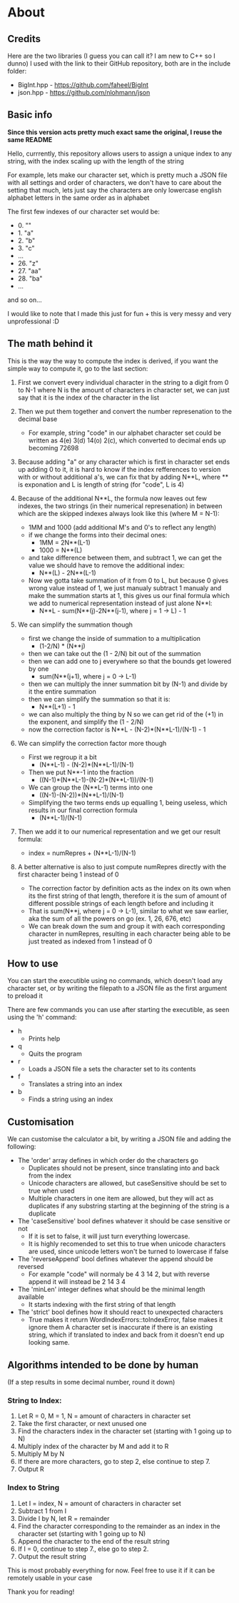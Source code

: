 # About
## Credits

Here are the two libraries (I guess you can call it? I am new to C++ so I dunno) I used with the link to their GitHub repository, both are in the include folder:
- BigInt.hpp - https://github.com/faheel/BigInt
- json.hpp - https://github.com/nlohmann/json

## Basic info
**Since this version acts pretty much exact same the original, I reuse the same README**

Hello, currrently, this repository allows users to assign a unique index to any string, with the index scaling up with the length of the string

For example, lets make our character set, which is pretty much a JSON file with all settings and order of characters, we don't have to care about the setting that much, lets just say the characters are only lowercase english alphabet letters in the same order as in alphabet

The first few indexes of our character set would be:

- 0\. ""
- 1\. "a"
- 2\. "b"
- 3\. "c"
- ...
- 26\. "z"
- 27\. "aa"
- 28\. "ba"
- ...

and so on...

I would like to note that I made this just for fun + this is very messy and very unprofessional :D

## The math behind it

This is the way the way to compute the index is derived, if you want the simple way to compute it, go to the last section:

1. First we convert every individual character in the string to a digit from 0 to N-1 where N is the amount of characters in character set, we can just say that it is the index of the character in the list
1. Then we put them together and convert the number represenation to the decimal base
    - For example, string "code" in our alphabet character set could be written as 
    4(e) 3(d) 14(o) 2(c), which converted to decimal ends up becoming 72698
1. Because adding "a" or any character which is first in character set ends up adding 0 to it, it is hard to know if the index refferences to version with or without additional a's, we can fix that by adding N**L, where ** is exponation and L is length of string (for "code", L is 4)
1. Because of the additional N**L, the formula now leaves out few indexes, the two strings (in their numerical represenation) in between which are the skipped indexes always look like this (where M = N-1):
    - 1MM and 1000 (add additional M's and 0's to reflect any length)
    - if we change the forms into their decimal ones:
        - 1MM = 2N**(L-1)
        - 1000 = N**(L)
    - and take difference between them, and subtract 1, we can get the value we should have to remove the additional index:
        - N**(L) - 2N**(L-1)
    - Now we gotta take summation of it from 0 to L, but because 0 gives wrong value instead of 1, we just manualy subtract 1 manualy and make the summation starts at 1, this gives us our final formula which we add to numerical representation instead of just alone N**l:
        - N\*\*L - sum(N\*\*(j)-2N\*\*(j-1), where j = 1 -> L) - 1
1. We can simplify the summation though
    - first we change the inside of summation to a multiplication 
        - (1-2/N) \* (N\*\*j) 
    - then we can take out the (1 - 2/N) bit out of the summation
    - then we can add one to j everywhere so that the bounds get lowered by one
        - sum(N\*\*(j+1), where j = 0 -> L-1)
    - then we can multiply the inner summation bit by (N-1) and divide by it the entire summation
    - then we can simplify the summation so that it is:
        - N**(L+1) - 1
    - we can also multiply the thing by N so we can get rid of the (+1) in the exponent, and simplify the (1 - 2/N)
    - now the correction factor is N\*\*L - (N-2)\*(N\*\*L-1)/(N-1) - 1

1. We can simplify the correction factor more though
    - First we regroup it a bit
        - (N\*\*L-1) - (N-2)\*(N\*\*L-1)/(N-1)
    - Then we put N\*\*-1 into the fraction
        - ((N-1)\*(N\*\*L-1)-(N-2)\*(N\*\*L-1))/(N-1)
    - We can group the (N\*\*L-1) terms into one
        - ((N-1)-(N-2))\*(N\*\*L-1)/(N-1)
    - Simplifying the two terms ends up equalling 1, being useless, which results in our final correction formula
        - (N\*\*L-1)/(N-1)

1. Then we add it to our numerical representation and we get our result formula:
    - index = numRepres + (N\*\*L-1)/(N-1)

1. A better alternative is also to just compute numRepres directly with the first character being 1 instead of 0
    - The correction factor by definition acts as the index on its own when its the first string of that length, therefore it is the sum of amount of different possible strings of each length before and including it
    - That is sum(N\*\*j, where j = 0 -> L-1), similar to what we saw earlier, aka the sum of all the powers on go (ex. 1, 26, 676, etc)
    - We can break down the sum and group it with each corresponding character in numRepres, resulting in each character being able to be just treated as indexed from 1 instead of 0


## How to use

You can start the executible using no commands, which doesn't load any character set, or by writing the filepath to a JSON file as the first argument to preload it

There are few commands you can use after starting the executible, as seen using the 'h' command:
- h
    - Prints help
- q
    - Quits the program
- r
    - Loads a JSON file a sets the character set to its contents
- f
    - Translates a string into an index
- b
    - Finds a string using an index

## Customisation

We can customise the calculator a bit, by writing a JSON file and adding the following:
- The 'order' array defines in which order do the characters go
    - Duplicates should not be present, since translating into and back from the index
    - Unicode characters are allowed, but caseSensitive should be set to true when used
    - Multiple characters in one item are allowed, but they will act as duplicates if any substring starting at the beginning of the string is a duplicate
- The 'caseSensitive' bool defines whatever it should be case sensitive or not
    - If it is set to false, it will just turn everything lowercase.
    - It is highly recomended to set this to true when unicode characters are used, since unicode letters won't be turned to lowercase if false
- The 'reverseAppend' bool defines whatever the append should be reversed
    - For example "code" will normaly be 4 3 14 2, but with reverse append it will instead be 2 14 3 4
- The 'minLen' integer defines what should be the minimal length available
    - It starts indexing with the first string of that length
- The 'strict' bool defines how it should react to unexpected characters
    - True makes it return WordIndexErrors::toIndexError, false makes it ignore them
A character set is inaccurate if there is an existing string, which if translated to index and back from it doesn't end up looking same.

## Algorithms intended to be done by human

(If a step results in some decimal number, round it down)

### String to Index:

1. Let R = 0, M = 1, N = amount of characters in character set
1. Take the first character, or next unused one
1. Find the characters index in the character set (starting with 1 going up to N)
1. Multiply index of the character by M and add it to R
1. Multiply M by N
1. If there are more characters, go to step 2, else continue to step 7.
1. Output R

### Index to String

1. Let I = index, N = amount of characters in character set
1. Subtract 1 from I
1. Divide I by N, let R = remainder
1. Find the character corresponding to the remainder as an index in the character set (starting with 1 going up to N)
1. Append the character to the end of the result string
1. If I = 0, continue to step 7., else go to step 2.
1. Output the result string

This is most probably everything for now. Feel free to use it if it can be remotely usable in your case

Thank you for reading!